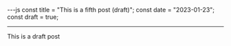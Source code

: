 ---js
const title = "This is a fifth post (draft)";
const date = "2023-01-23";
const draft = true;

---

This is a draft post
